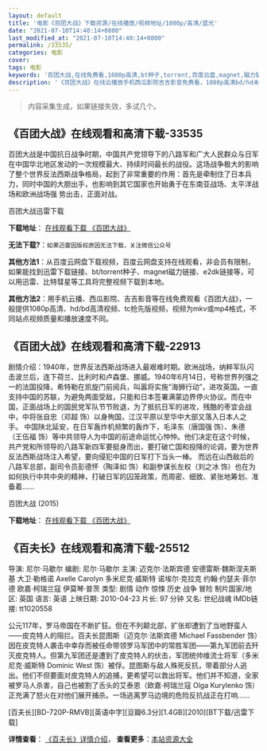 ```yaml
---
layout: default
title: '电影《百团大战》下载资源/在线播放/视频地址/1080p/高清/蓝光'
date: "2021-07-10T14:40:14+0800"
last_modified_at: "2021-07-10T14:40:14+0800"
permalink: /33535/
categories: 电影
cover:
tags: 电影
keywords: '百团大战,在线免费看,1080p高清,bt种子,torrent,百度云盘,magnet,磁力链,迅雷下载资源'
description: '《百团大战》在线云播放手机西瓜影院吉吉影音免费看，1080p高清bd/hd未删减完整版和tc抢先枪版，mkv/mp4格式，附带bt/torrent种子、magnet/磁力链、百度云盘、网盘资源迅雷下载链接'
---
```


>内容采集生成，如果链接失效，多试几个。


## 《百团大战》在线观看和高清下载-33535

百团大战是中国抗日战争时期，中国共产党领导下的八路军和广大人民群众与日军在中国华北地区发动的一次规模最大、持续时间最长的战役。这场战争极大的影响了整个世界反法西斯战争格局，起到了非常重要的作用：首先是牵制住了日本兵力，同时中国的大胆出手，也影响到其它国家也开始勇于在东南亚战场、太平洋战场和欧洲战场强 势出击，正面对战。<!---剧情end--->


百团大战迅雷下载

**下载地址**： [在线观看下载 《百团大战》](https://www.993dy.com//vod-detail-id-14298.html) 


**无法下载?**：`如果迅雷因版权原因无法下载，关注微信公众号 `

**其他方法1**：从百度云网盘下载视频，百度云网盘支持在线观看，非会员有限制，如果能找到迅雷下载链接、bt/torrent种子、magnet磁力链接、e2dk链接等，可以用迅雷、比特彗星等工具将完整视频下载到本地。

**其他方法2**：用手机云播、西瓜影院、吉吉影音等在线免费观看《百团大战》，一般提供1080p高清、hd/bd高清视频、tc抢先版视频，视频为mkv或mp4格式，不同站点视频质量和播放速度不同。


## 《百团大战》在线观看和高清下载-22913

剧情介绍：1940年，世界反法西斯战场进入最艰难时期。欧洲战场，纳粹军队闪击波兰后，连下荷兰、比利时和卢森堡、挪威。1940年6月14日，号称世界列强之一的法国投降，希特勒在凯旋门前阅兵，叫嚣将实施“海狮行动”，进攻英国。一直支持中国的苏联，为避免两面受敌，只能和日本签署满蒙边界停火协议。而在中国，正面战场上的国民党军队节节败退，为了抵抗日军的进攻，残酷的枣宜会战中，中将张自忠（邓超 饰）以身殉国，江汉平原以至华中大部又落入日本人之手。   中国陕北延安，在日军轰炸机频繁的轰炸下，毛泽东（唐国强 饰）、朱德（王伍福 饰）等中共领导人为中国的前途命运忧心忡忡。他们决定在这个时候，共产党和所领导的八路军新四军要挺身而出，要打破亡国和投降的论调，要为世界反法西斯战场注入希望，要向侵犯中国的日军打下当头一棒。   而远在山西敌后的八路军总部，副司令员彭德怀（陶泽如 饰）和副参谋长左权（刘之冰 饰）也在为如何执行中共中央的精神，打破日军的囚笼政策，而周密、细致、紧张地筹划、准备着……


百团大战 (2015)

**下载地址**： [在线观看下载 《百团大战》](https://www.btbtdy.me/btdy/dy174.html) 


## 《百夫长》在线观看和高清下载-25512

导演: 尼尔·马歇尔 编剧: 尼尔·马歇尔 主演: 迈克尔·法斯宾德 安德雷斯·魏斯涅夫斯基 大卫·勒格诺 Axelle Carolyn 多米尼克·威斯特 诺埃尔·克拉克 约翰·约瑟夫·菲尔德 欧嘉·柯瑞兰寇 伊莫琴·普茨 类型: 剧情 动作 惊悚 历史 战争 冒险 制片国家/地区: 英国 语言: 英语 上映日期: 2010-04-23 片长: 97 分钟 又名: 世纪战魂 IMDb链接: tt1020558

公元117年，罗马帝国在不断扩狂。但在不列颠北部，扩张却遭到了当地野蛮人——皮克特人的阻拦。百夫长昆图斯（迈克尔·法斯宾德 Michael Fassbender 饰）因在皮克特人袭击中幸存而被任命带领罗马军团中的常胜军团——第九军团前去歼灭皮克特人。但第九军团还是遭到了皮克特人的伏击，军团统帅维流士将军（多米尼克·威斯特 Dominic West 饰）被俘。昆图斯与敌人殊死反抗，带着部分人逃出。他们不但要面对皮克特人的追捕，更希望可以救出将军。他们并不知道，全家被罗马人杀害，自己也被割了舌头的艾泰恩（欧嘉·柯瑞兰寇 Olga Kurylenko 饰）正充满了怒火在对他们展开捕杀。一场逃离罗马边境的危险反抗战正在打响……


[百夫长][BD-720P-RMVB][英语中字][豆瓣6.3分][1.4GB][2010][BT下载/迅雷下载]

**详情查看**： [《百夫长》详情介绍](/movie/25512/)， **查看更多**：[本站资源大全](/movie/t/all/)

